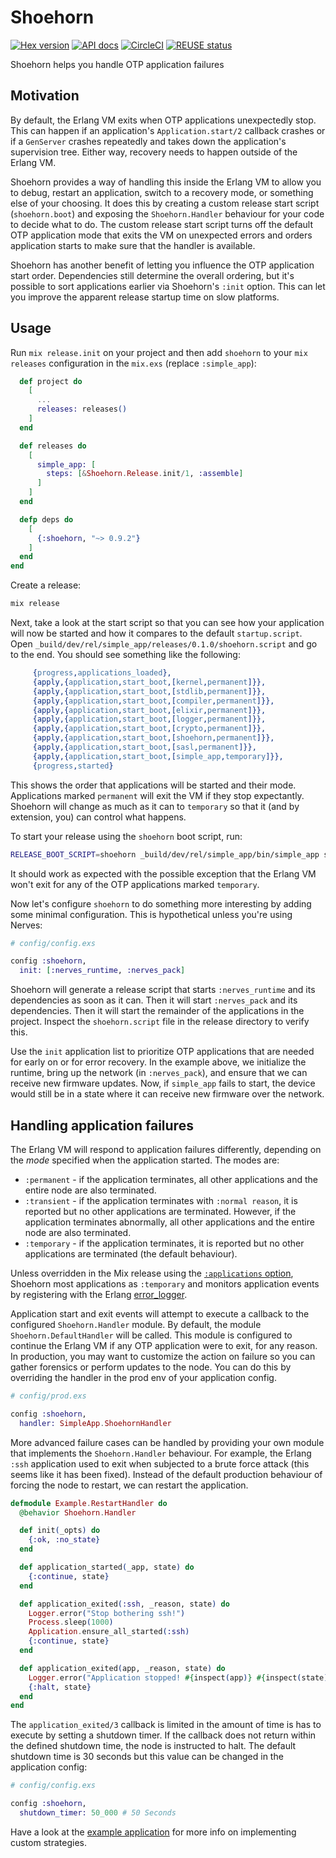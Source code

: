 # Shoehorn

[![Hex version](https://img.shields.io/hexpm/v/shoehorn.svg "Hex version")](https://hex.pm/packages/shoehorn)
[![API docs](https://img.shields.io/hexpm/v/shoehorn.svg?label=hexdocs "API docs")](https://hexdocs.pm/shoehorn/Shoehorn.html)
[![CircleCI](https://dl.circleci.com/status-badge/img/gh/nerves-project/shoehorn/tree/main.svg?style=svg)](https://dl.circleci.com/status-badge/redirect/gh/nerves-project/shoehorn/tree/main)
[![REUSE status](https://api.reuse.software/badge/github.com/nerves-project/shoehorn)](https://api.reuse.software/info/github.com/nerves-project/shoehorn)

Shoehorn helps you handle OTP application failures

## Motivation

By default, the Erlang VM exits when OTP applications unexpectedly stop. This
can happen if an application's `Application.start/2` callback crashes or if a
`GenServer` crashes repeatedly and takes down the application's supervision
tree. Either way, recovery needs to happen outside of the Erlang VM.

Shoehorn provides a way of handling this inside the Erlang VM to allow you to
debug, restart an application, switch to a recovery mode, or something else of
your choosing. It does this by creating a custom release start script
(`shoehorn.boot`) and exposing the `Shoehorn.Handler` behaviour for your code to
decide what to do. The custom release start script turns off the default OTP
application mode that exits the VM on unexpected errors and orders application
starts to make sure that the handler is available.

Shoehorn has another benefit of letting you influence the OTP application start
order. Dependencies still determine the overall ordering, but it's possible to
sort applications earlier via Shoehorn's `:init` option. This can let you
improve the apparent release startup time on slow platforms.

## Usage

Run `mix release.init` on your project and then add `shoehorn` to your `mix
releases` configuration in the `mix.exs` (replace `:simple_app`):

```elixir
  def project do
    [
      ...
      releases: releases()
    ]
  end

  def releases do
    [
      simple_app: [
        steps: [&Shoehorn.Release.init/1, :assemble]
      ]
    ]
  end

  defp deps do
    [
      {:shoehorn, "~> 0.9.2"}
    ]
  end
end
```

Create a release:

```sh
mix release
```

Next, take a look at the start script so that you can see how your application
will now be started and how it compares to the default `startup.script`. Open
`_build/dev/rel/simple_app/releases/0.1.0/shoehorn.script` and go to the end.
You should see something like the following:

```erlang
     {progress,applications_loaded},
     {apply,{application,start_boot,[kernel,permanent]}},
     {apply,{application,start_boot,[stdlib,permanent]}},
     {apply,{application,start_boot,[compiler,permanent]}},
     {apply,{application,start_boot,[elixir,permanent]}},
     {apply,{application,start_boot,[logger,permanent]}},
     {apply,{application,start_boot,[crypto,permanent]}},
     {apply,{application,start_boot,[shoehorn,permanent]}},
     {apply,{application,start_boot,[sasl,permanent]}},
     {apply,{application,start_boot,[simple_app,temporary]}},
     {progress,started}
```

This shows the order that applications will be started and their mode.
Applications marked `permanent` will exit the VM if they stop expectantly.
Shoehorn will change as much as it can to `temporary` so that it (and by
extension, you) can control what happens.

To start your release using the `shoehorn` boot script, run:

```sh
RELEASE_BOOT_SCRIPT=shoehorn _build/dev/rel/simple_app/bin/simple_app start_iex
```

It should work as expected with the possible exception that the Erlang VM won't
exit for any of the OTP applications marked `temporary`.

Now let's configure `shoehorn` to do something more interesting by adding some
minimal configuration. This is hypothetical unless you're using Nerves:

```elixir
# config/config.exs

config :shoehorn,
  init: [:nerves_runtime, :nerves_pack]
```

Shoehorn will generate a release script that starts `:nerves_runtime` and its
dependencies as soon as it can. Then it will start `:nerves_pack` and its
dependencies. Then it will start the remainder of the applications in the
project. Inspect the `shoehorn.script` file in the release directory to verify
this.

Use the `init` application list to prioritize OTP applications that are needed
for early on or for error recovery. In the example above, we initialize the
runtime, bring up the network (in `:nerves_pack`), and ensure that we can
receive new firmware updates. Now, if `simple_app` fails to start, the device
would still be in a state where it can receive new firmware over the network.

## Handling application failures

The Erlang VM will respond to application failures differently, depending on the
_mode_ specified when the application started. The modes are:

* `:permanent` - if the application terminates, all other applications and the
  entire node are also terminated.
* `:transient` - if the application terminates with `:normal reason`, it is
  reported but no other applications are terminated. However, if the application
  terminates abnormally, all other applications and the entire node are also
  terminated.
* `:temporary` - if the application terminates, it is reported but no other
  applications are terminated (the default behaviour).

Unless overridden in the Mix release using the [`:applications`
option](https://hexdocs.pm/mix/Mix.Tasks.Release.html#module-options), Shoehorn
most applications as `:temporary` and monitors application events by registering
with the Erlang [error_logger](http://erlang.org/doc/man/error_logger.html).

Application start and exit events will attempt to execute a callback to the
configured `Shoehorn.Handler` module. By default, the module
`Shoehorn.DefaultHandler` will be called. This module is configured to continue
the Erlang VM if any OTP application were to exit, for any reason. In
production, you may want to customize the action on failure so you can gather
forensics or perform updates to the node.  You can do this by overriding the
handler in the prod env of your application config.

```elixir
# config/prod.exs

config :shoehorn,
  handler: SimpleApp.ShoehornHandler
```

More advanced failure cases can be handled by providing your own module that
implements the `Shoehorn.Handler` behaviour. For example, the Erlang `:ssh`
application used to exit when subjected to a brute force attack (this seems like
it has been fixed). Instead of the default production behaviour of forcing the
node to restart, we can restart the application.

```elixir
defmodule Example.RestartHandler do
  @behavior Shoehorn.Handler

  def init(_opts) do
    {:ok, :no_state}
  end

  def application_started(_app, state) do
    {:continue, state}
  end

  def application_exited(:ssh, _reason, state) do
    Logger.error("Stop bothering ssh!")
    Process.sleep(1000)
    Application.ensure_all_started(:ssh)
    {:continue, state}
  end

  def application_exited(app, _reason, state) do
    Logger.error("Application stopped! #{inspect(app)} #{inspect(state)}")
    {:halt, state}
  end
end
```

The `application_exited/3` callback is limited in the amount of time is has to
execute by setting a shutdown timer. If the callback does not return within the
defined shutdown time, the node is instructed to halt. The default shutdown time
is 30 seconds but this value can be changed in the application config:

```elixir
# config/config.exs

config :shoehorn,
  shutdown_timer: 50_000 # 50 Seconds
```

Have a look at the [example
application](https://github.com/nerves-project/shoehorn/tree/main/example) for
more info on implementing custom strategies.
